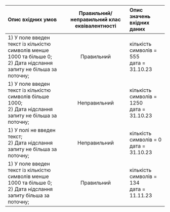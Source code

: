 |Опис вхідних умов|Правильний/неправильний клас еквівалентності|Опис значень вхідних даних|
|:-----|:-----:|:-----|
|1) У поле введен текст із кількістю символів менше 1000 та більше 0;<br> 2) Дата нідслання запиту не більша за поточну;|Правильний|кількість символів = 555<br> дата = 31.10.23|
|1) У поле введен текст із кількістю символів більше 1000;<br> 2) Дата нідслання запиту не більша за поточну;|Неправильний|кількість символів = 1250<br> дата = 31.10.23|
|1) У полі не введен текст;<br> 2) Дата нідслання запиту не більша за поточну;|Неправильний|кількість символів = 0<br> дата = 31.10.23|
|1) У поле введен текст із кількістю символів менше 1000 та більше 0;<br> 2) Дата нідслання запиту більша за поточну;|Правильний|кількість символів = 134<br> дата = 11.11.23|
